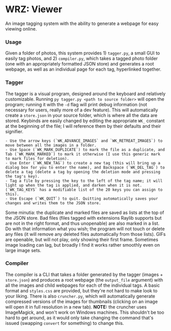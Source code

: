 # WRZ: Viewer

An image tagging system with the ability to generate a webpage for easy viewing online.

### Usage

Given a folder of photos, this system provides 1) `tagger.py`, a small GUI to easily tag photos, and 2) `compiler.py`, which takes a tagged photo folder (one with an appropriately formatted JSON store) and generates a root webpage, as well as an individual page for each tag, hyperlinked together.

### Tagger

The tagger is a visual program, designed around the keyboard and relatively customizable. Running `py tagger.py <path to source folder>` will open the program; running it with the `-d` flag will print debug information (not necessary for users, really more of a dev feature). This will automatically create a `store.json` in your source folder, which is where all the data are stored. Keybinds are easily changed by editing the appropriate `WK_` constant at the beginning of the file; I will reference them by their defaults and their signifier.

	- Use the arrow keys (`WK_ADVANCE_IMAGES` and `WK_RETREAT_IMAGES`) to move between all the images in a folder.
	- Use Space (`WK_MARK_DUPLICATE`) to mark the file as a duplicate, and Tab (`WK_MARK_MARKED`) to mark it otherwise (I use this generic mark to mark files for deletion).
	- Use Enter (`WK_NEW_TAG`) to create a new tag (this will bring up a dialog box for you to enter the name), and Backspace (`WK_DEL_TAG`) to delete a tag (delete a tag by opening the deletion mode and pressing the tag's key).
	- Tag a file by pressing the key to the left of the tag name; it will light up when the tag is applied, and darken when it is not. (`WK_TAG_KEYS` has a modifiable list of the 20 keys you can assign to this).
	- Use Escape (`WK_QUIT`) to quit. Quitting automatically saves your changes and writes them to the JSON store.

Some minutia: the duplicate and marked files are saved as lists at the top of the JSON store. Bad files (files tagged with extensions Raylib supports but are not in the right format, and thus unopenable) are also marked in a list. Do with that information what you wish; the program will not touch or delete any files (it will remove any deleted files automatically from those lists). GIFs are openable, but will not play, only showing their first frame. Sometimes image loading can lag, but broadly I find it works rather smoothly even on large image sets.

### Compiler

The compiler is a CLI that takes a folder generated by the tagger (images + `store.json`) and produces a root webpage (the `output_file` argument) with all the images and child webpages for each of the individual tags. A basic format and `styles.css` are provided, but they're not hard to make look to your liking. There is also `cruncher.py`, which will automatically generate compressed versions of the images for thumbnails (clicking on an image will open it in full resolution in a new tab). **NOTE:** the cruncher uses ImageMagick, and won't work on Windows machines. This shouldn't be too hard to get around, as it would only take changing the command that's issued (swapping `convert` for something) to change this.